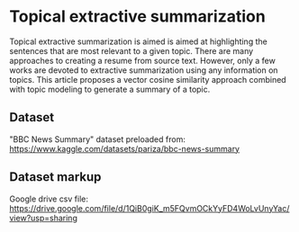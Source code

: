 # Topical extractive summarization
Topical extractive summarization is aimed is aimed at highlighting the sentences that are most relevant to a given topic. There are many approaches to creating a resume from source text. However, only a few works are devoted to extractive summarization using any information on topics. This article proposes a vector cosine similarity approach combined with topic modeling to generate a summary of a topic.
## Dataset
"BBC News Summary" dataset preloaded from: https://www.kaggle.com/datasets/pariza/bbc-news-summary
## Dataset markup
Google drive csv file: https://drive.google.com/file/d/1QiB0giK_m5FQvmOCkYyFD4WoLvUnyYac/view?usp=sharing
